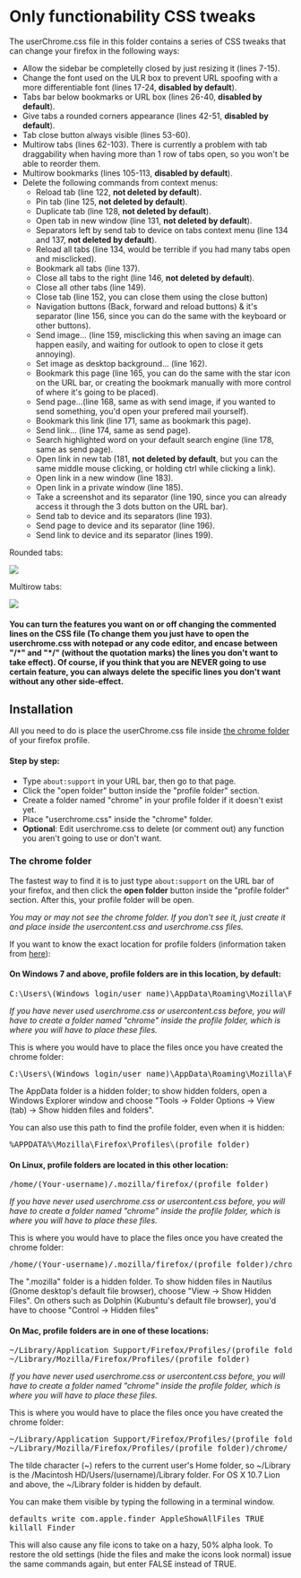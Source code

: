 <h1>Only functionability CSS tweaks</h1>

<p>The userChrome.css file in this folder contains a series of CSS tweaks that can change your firefox in the following ways:</p>
<ul>
  <li>Allow the sidebar be completelly closed by just resizing it (lines 7-15).</li>
  <li>Change the font used on the ULR box to prevent URL spoofing with a more differentiable font (lines 17-24, <b>disabled by default</b>).</li>
  <li>Tabs bar below bookmarks or URL box (lines 26-40, <b>disabled by default</b>).</li>
  <li>Give tabs a rounded corners appearance (lines 42-51, <b>disabled by default</b>). </li>
  <li>Tab close button always visible (lines 53-60).</li>
  <li>Multirow tabs (lines 62-103). There is currently a problem with tab draggability when having more than 1 row of tabs open, so you won't be able to reorder them.</li>
  <li>Multirow bookmarks (lines 105-113, <b>disabled by default</b>).</li>
  <li>Delete the following commands from context menus:
  	<ul>
  	  <li>Reload tab (line 122, <b>not deleted by default</b>).</li>
  	  <li>Pin tab (line 125, <b>not deleted by default</b>).</li>
  	  <li>Duplicate tab (line 128, <b>not deleted by default</b>).</li>
  	  <li>Open tab in new window (line 131, <b>not deleted by default</b>).</li>
      <li>Separators left by send tab to device on tabs context menu (line 134 and 137, <b>not deleted by default</b>).</li>
  	  <li>Reload all tabs (line 134, would be terrible if you had many tabs open and misclicked).</li>
  	  <li>Bookmark all tabs (line 137).</li>
  	  <li>Close all tabs to the right (line 146, <b>not deleted by default</b>).</li>
  	  <li>Close all other tabs (line 149).</li>
  	  <li>Close tab (line 152, you can close them using the close button)</li>
  	  <li>Navigation buttons (Back, forward and reload buttons) & it's separator (line 156, since you can do the same with the keyboard or other buttons).</li>
  	  <li>Send image... (line 159, misclicking this when saving an image can happen easily, and waiting for outlook to open to close it gets annoying).</li>
  	  <li>Set image as desktop background... (line 162).</li>
  	  <li>Bookmark this page (line 165, you can do the same with the star icon on the URL bar, or creating the bookmark manually with more control of where it's going to be placed).</li>
  	  <li>Send page...(line 168, same as with send image, if you wanted to send something, you'd open your prefered mail yourself).</li>
  	  <li>Bookmark this link (line 171, same as bookmark this page).</li>
  	  <li>Send link... (line 174, same as send page).</li>
      <li>Search highlighted word on your default search engine (line 178, same as send page).</li>
  	  <li>Open link in new tab (181, <b>not deleted by default</b>, but you can the same middle mouse clicking, or holding ctrl while clicking a link).</li>
  	  <li>Open link in a new window (line 183).</li>
  	  <li>Open link in a private window (line 185).</li>
  	  <li>Take a screenshot and its separator (line 190, since you can already access it through the 3 dots button on the URL bar).</li>
  	  <li>Send tab to device and its separators (line 193).</li>
  	  <li>Send page to device and its separator (line 196).</li>
  	  <li>Send link to device and its separator (lines 199).</li>
  	</ul></li>
</ul>

<p>Rounded tabs:</p>
  <img src="https://i.imgur.com/qoG4Iiy.png">
  
<p>Multirow tabs:</p>
  <img src="https://i.imgur.com/3LbvuMU.png">

<h4>You can turn the features you want on or off changing the commented lines on the CSS file (To change them you just have to open the userchrome.css with notepad or any code editor, and encase between "/*" and "*/" (without the quotation marks) the lines you don't want to take effect). Of course, if you think that you are NEVER going to use certain feature, you can always delete the specific lines you don't want without any other side-effect.</h4>

<h2>Installation</h2>

<p>All you need to do is place the userChrome.css file inside <a href="https://github.com/Izheil/Firefox-57-full-dark-theme-with-scrollbars/tree/master/Theme%20features#the-chrome-folder">the chrome folder</a> of your firefox profile.</p>

<h4>Step by step:</h4>
<ul>
  <li>Type <code>about:support</code> in your URL bar, then go to that page.</li>
  <li>Click the "open folder" button inside the "profile folder" section.</li>
  <li>Create a folder named "chrome" in your profile folder if it doesn't exist yet.</li>
  <li>Place "userchrome.css" inside the "chrome" folder.</li>
  <li><b>Optional</b>: Edit userchrome.css to delete (or comment out) any function you aren't going to use or don't want.</li>
</ul>

<h3>The chrome folder</h3>

<p>The fastest way to find it is to just type <code>about:support</code> on the URL bar of your firefox, and then click the <b>open folder</b> button inside the "profile folder" section. After this, your profile folder will be open.</p>

<p><i>You may or may not see the chrome folder. If you don't see it, just create it and place inside the usercontent.css and userchrome.css files.</i></p>

<p>If you want to know the exact location for profile folders (information taken from <a href="http://kb.mozillazine.org/Profile_folder_-_Firefox">here</a>):</p>

<h4>On Windows 7 and above, profile folders are in this location, by default:</h4>

<pre>C:\Users\(Windows login/user name)\AppData\Roaming\Mozilla\Firefox\Profiles\(profile folder)</pre>

<p><i>If you have never used userchrome.css or usercontent.css before, you will have to create a folder named "chrome" inside the profile folder, which is where you will have to place these files.</i></p>

<p>This is where you would have to place the files once you have created the chrome folder:</p>

<pre>C:\Users\(Windows login/user name)\AppData\Roaming\Mozilla\Firefox\Profiles\(profile folder)\chrome\</pre>
  
<p>The AppData folder is a hidden folder; to show hidden folders, open a Windows Explorer window and choose "Tools → Folder Options → View (tab) → Show hidden files and folders".</p>

<p>You can also use this path to find the profile folder, even when it is hidden:</p>

<pre>%APPDATA%\Mozilla\Firefox\Profiles\(profile folder)</pre>

<h4>On Linux, profile folders are located in this other location:</h4>

<pre>/home/(Your-username)/.mozilla/firefox/(profile folder)</pre>

<p><i>If you have never used userchrome.css or usercontent.css before, you will have to create a folder named "chrome" inside the profile folder, which is where you will have to place these files.</i></p>

<p>This is where you would have to place the files once you have created the chrome folder:</p>

<pre>/home/(Your-username)/.mozilla/firefox/(profile folder)/chrome/</pre>

<p>The ".mozilla" folder is a hidden folder. To show hidden files in Nautilus (Gnome desktop's default file browser), choose "View -> Show Hidden Files". On others such as Dolphin (Kubuntu's default file browser), you'd have to choose "Control -> Hidden files"</p>

<h4>On Mac, profile folders are in one of these locations:</h4>

<pre>~/Library/Application Support/Firefox/Profiles/(profile folder)
~/Library/Mozilla/Firefox/Profiles/(profile folder)</pre>

<p><i>If you have never used userchrome.css or usercontent.css before, you will have to create a folder named "chrome" inside the profile folder, which is where you will have to place these files.</i></p>

<p>This is where you would have to place the files once you have created the chrome folder:</p>

<pre>~/Library/Application Support/Firefox/Profiles/(profile folder)/chrome
~/Library/Mozilla/Firefox/Profiles/(profile folder)/chrome/</pre>

<p>The tilde character (~) refers to the current user's Home folder, so ~/Library is the /Macintosh HD/Users/(username)/Library folder. For OS X 10.7 Lion and above, the ~/Library folder is hidden by default.</p>

<p>You can make them visible by typing the following in a terminal window.</p>
<pre>defaults write com.apple.finder AppleShowAllFiles TRUE
killall Finder</pre>
<p>This will also cause any file icons to take on a hazy, 50% alpha look. To restore the old settings (hide the files and make the icons look normal) issue the same commands again, but enter FALSE instead of TRUE.<p>
